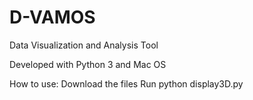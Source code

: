 # D-VAMOS
Data Visualization and Analysis Tool

Developed with Python 3 and Mac OS 

How to use:
Download the files
Run python display3D.py
